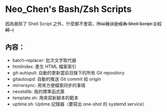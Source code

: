 # Neo_Chen's Bash/Zsh Scripts
因為我除了 Shell Script 之外，什麼都不會寫，<del>所以我決定成為 Shell Script 工程師（</del>

## 內容：
* batch-replacer:	批次文字取代器
* htmlindex:	產生 HTML 檔案索引
* git-autopull:	自動的更新當前目錄下的所有 Git repository
* gitautoupd:	自動的推送 Git commit 給 origin
* mirrorsync:	用來方便檔案同步的事情
* neostdlib:	我的標準函式庫
* template.sh:	用來寫新腳本的範本
* uptime.sh:	Uptime 記錄器（要寫出 one-shot 的 systemd service）

